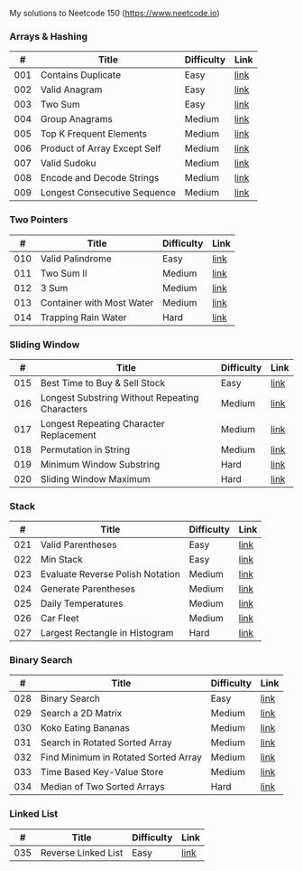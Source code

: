 My solutions to Neetcode 150 (https://www.neetcode.io)
### Arrays & Hashing
| # | Title | Difficulty | Link |
| - | ----- | ---------- | ---- |
| 001 | Contains Duplicate | Easy | [link](https://leetcode.com/problems/contains-duplicate/) |
| 002 | Valid Anagram | Easy |[link](https://leetcode.com/problems/valid-anagram/) |
| 003 | Two Sum | Easy |[link](https://leetcode.com/problems/two-sum/) |
| 004 | Group Anagrams | Medium | [link](https://leetcode.com/problems/group-anagrams/) |
| 005 | Top K Frequent Elements | Medium | [link](https://leetcode.com/problems/top-k-frequent-elements/) |
| 006 | Product of Array Except Self | Medium | [link](https://leetcode.com/problems/product-of-array-except-self/) |
| 007 | Valid Sudoku | Medium | [link](https://leetcode.com/problems/valid-sudoku/) |
| 008 | Encode and Decode Strings | Medium | [link](https://www.lintcode.com/problem/659/) |
| 009 | Longest Consecutive Sequence | Medium |[link](https://leetcode.com/problems/longest-consecutive-sequence/) |

### Two Pointers
| # | Title | Difficulty | Link |
| - | ----- | ---------- | ---- |
| 010 | Valid Palindrome | Easy | [link](https://leetcode.com/problems/valid-palindrome/) |
| 011 | Two Sum II | Medium | [link](https://leetcode.com/problems/two-sum-ii-input-array-is-sorted/) |
| 012 | 3 Sum | Medium | [link](https://leetcode.com/problems/3sum/) |
| 013 | Container with Most Water | Medium | [link](https://leetcode.com/problems/container-with-most-water/) |
| 014 | Trapping Rain Water | Hard | [link](https://leetcode.com/problems/trapping-rain-water/) |

### Sliding Window
| # | Title | Difficulty | Link |
| - | ----- | ---------- | ---- |
| 015 | Best Time to Buy & Sell Stock | Easy | [link](https://leetcode.com/problems/best-time-to-buy-and-sell-stock/) |
| 016 | Longest Substring Without Repeating Characters | Medium | [link](https://leetcode.com/problems/longest-substring-without-repeating-characters/) |
| 017 | Longest Repeating Character Replacement | Medium | [link](https://leetcode.com/problems/longest-repeating-character-replacement/) |
| 018 | Permutation in String | Medium | [link](https://leetcode.com/problems/permutation-in-string/) |
| 019 | Minimum Window Substring | Hard | [link](https://leetcode.com/problems/minimum-window-substring/) |
| 020 | Sliding Window Maximum | Hard | [link](https://leetcode.com/problems/sliding-window-maximum/) |

### Stack
| # | Title | Difficulty | Link |
| - | ----- | ---------- | ---- |
| 021 | Valid Parentheses | Easy | [link](https://leetcode.com/problems/valid-parentheses/) |
| 022 | Min Stack | Easy | [link](https://leetcode.com/problems/min-stack/) |
| 023 | Evaluate Reverse Polish Notation | Medium | [link](https://leetcode.com/problems/evaluate-reverse-polish-notation/) |
| 024 | Generate Parentheses | Medium | [link](https://leetcode.com/problems/generate-parentheses/) |
| 025 | Daily Temperatures | Medium | [link](https://leetcode.com/problems/daily-temperatures/) |
| 026 | Car Fleet | Medium | [link](https://leetcode.com/problems/car-fleet/) |
| 027 | Largest Rectangle in Histogram | Hard | [link](https://leetcode.com/problems/largest-rectangle-in-histogram/) |

### Binary Search
| # | Title | Difficulty | Link |
| - | ----- | ---------- | ---- |
| 028 | Binary Search | Easy | [link](https://leetcode.com/problems/binary-search/) |
| 029 | Search a 2D Matrix | Medium | [link](https://leetcode.com/problems/search-a-2d-matrix/) |
| 030 | Koko Eating Bananas | Medium | [link](https://leetcode.com/problems/koko-eating-bananas/) |
| 031 | Search in Rotated Sorted Array | Medium | [link](https://leetcode.com/problems/search-in-rotated-sorted-array/) |
| 032 | Find Minimum in Rotated Sorted Array | Medium | [link](https://leetcode.com/problems/find-minimum-in-rotated-sorted-array/) |
| 033 | Time Based Key-Value Store | Medium | [link](https://leetcode.com/problems/time-based-key-value-store/) |
| 034 | Median of Two Sorted Arrays | Hard | [link](https://leetcode.com/problems/median-of-two-sorted-arrays/) |

### Linked List
| # | Title | Difficulty | Link |
| - | ----- | ---------- | ---- |
| 035 | Reverse Linked List | Easy | [link](https://leetcode.com/problems/reverse-linked-list/) |